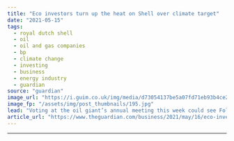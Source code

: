 ```yaml
---
title: "Eco investors turn up the heat on Shell over climate target"
date: "2021-05-15"
tags: 
  - royal dutch shell
  - oil
  - oil and gas companies
  - bp
  - climate change
  - investing
  - business
  - energy industry
  - guardian
source: "guardian"
image_url: "https://i.guim.co.uk/img/media/d73054137be5a07fd71eb93b4ce2a4c6398f743d/0_190_5807_3484/master/5807.jpg?width=460&quality=85&auto=format&fit=max&s=2ca9d368ebe3dff9a65468ad332a0910"
image_fp: "/assets/img/post_thumbnails/195.jpg"
lead: "Voting at the oil giant’s annual meeting this week could see Follow This activists making trouble over emissionsShell is braced for its largest climate rebellion this week as shareholders face the choice between backing the oil giant’s carbon-cutting..."
article_url: "https://www.theguardian.com/business/2021/may/16/eco-investors-turn-up-heat-on-shell-over-climate-target"
---
```


---
